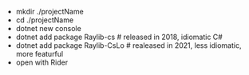 - mkdir ./projectName
- cd ./projectName
- dotnet new console
 - dotnet add package Raylib-cs # released in 2018, idiomatic C#
 - dotnet add package Raylib-CsLo # realeased in 2021, less idiomatic, more featurful
- open with Rider

